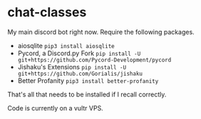 # chat-classes
My main discord bot right now. Require the following packages.

* aiosqlite `pip3 install aiosqlite`
* Pycord, a Discord.py Fork `pip install -U git+https://github.com/Pycord-Development/pycord`
* Jishaku's Extensions `pip install -U git+https://github.com/Gorialis/jishaku`
* Better Profanity `pip3 install better-profanity`

That's all that needs to be installed if I recall correctly.

Code is currently on a vultr VPS.


